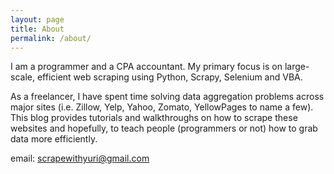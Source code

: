 ```yaml
---
layout: page
title: About
permalink: /about/
---
```


I am a programmer and a CPA accountant. My primary focus is on large-scale, efficient web scraping using Python, Scrapy, Selenium and VBA.

As a freelancer, I have spent time solving data aggregation problems across major sites (i.e. Zillow, Yelp, Yahoo, Zomato, YellowPages to name a few). This blog provides tutorials and walkthroughs on how to scrape these websites and hopefully, to teach people (programmers or not) how to grab data more efficiently.

email: scrapewithyuri@gmail.com
